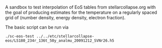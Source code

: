 A sandbox to test interpolation of EoS tables from stellarcollapse.org with the goal of producing estimates for the temperature on a regularly spaced grid of (number density, energy density, electron fraction).

The basic script can be run via

```
./sc-eos-test ../../etc/stellarcollapse-eos/LS180_234r_136t_50y_analmu_20091212_SVNr26.h5
```
